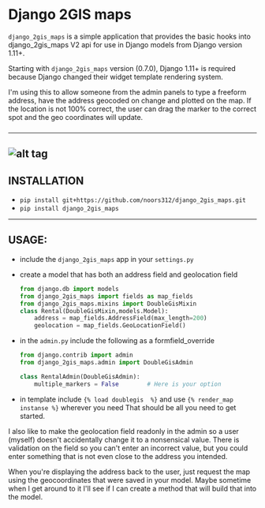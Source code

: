 ### <In English>
# Django 2GIS maps

`django_2gis_maps` is a simple application that provides the basic
hooks into django_2gis_maps V2 api for use in Django models from Django
version 1.11+.  

Starting with `django_2gis_maps` version (0.7.0), Django 1.11+ is
required because Django changed their widget template rendering system. 

I'm using this to allow someone from the admin panels to type a
freeform address, have the address geocoded on change and plotted
on the map. If the location is not 100% correct, the user can
drag the marker to the correct spot and the geo coordinates will
update.
###
-----
![alt tag](http://info.2gis.com/img/2gis_logo.png)
-----
INSTALLATION
-----
- `pip install git+https://github.com/noors312/django_2gis_maps.git`
- `pip install django_2gis_maps`
------
USAGE:
------
- include the `django_2gis_maps` app in your `settings.py`
- create a model that has both an address field and geolocation field

  ```python
  from django.db import models
  from django_2gis_maps import fields as map_fields
  from django_2gis_maps.mixins import DoubleGisMixin
  class Rental(DoubleGisMixin,models.Model):
      address = map_fields.AddressField(max_length=200)
      geolocation = map_fields.GeoLocationField()
  ```

- in the `admin.py` include the following as a formfield_override

  ```python
  from django.contrib import admin
  from django_2gis_maps.admin import DoubleGisAdmin

  class RentalAdmin(DoubleGisAdmin):
      multiple_markers = False        # Here is your option
  ```
- in template include ```{% load doublegis  %}``` and use ```{% render_map instanse %}``` wherever you need
That should be all you need to get started.

I also like to make the geolocation field readonly in the admin so a user
(myself) doesn't accidentally change it to a nonsensical value. There is
validation on the field so you can't enter an incorrect value, but you could
enter something that is not even close to the address you intended.

When you're displaying the address back to the user, just request the map
using the geocoordinates that were saved in your model. Maybe sometime when
I get around to it I'll see if I can create a method that will build that
into the model.
